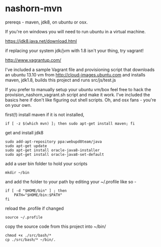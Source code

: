 nashorn-mvn
============

prereqs - maven, jdk8, on ubuntu or osx.  

If you're on windows you will need to run ubuntu in a virtual machine.

<https://jdk8.java.net/download.html>

if replacing your system jdk/jvm with 1.8 isn't your thing, try vagrant!

<http://www.vagrantup.com/>

I've included a sample Vagrant file and provisioning script that downloads an ubuntu 13.10 vm from <http://cloud-images.ubuntu.com> and installs maven, jdk1.8, builds this project and runs src/js/test.js

If you prefer to manually setup your ubuntu vm/box feel free to hack the provision_nashorn_vagrant.sh script and make it work. I've included the basics here if don't like figuring out shell scripts. Oh, and osx fans - you're on your own.

first(!) install maven if it is not installed, 

    if [ -z $(which mvn) ]; then sudo apt-get install maven; fi

get and install jdk8

    sudo add-apt-repository ppa:webupd8team/java
    sudo apt-get update
    sudo apt-get install oracle-java8-installer
    sudo apt-get install oracle-java8-set-default

add a user bin folder to hold your scripts

    mkdir ~/bin

and add the folder to your path by editing your ~/.profile like so - 

    if [ -d "$HOME/bin" ] ; then
        PATH="$HOME/bin:$PATH"
    fi

reload the .profile if changed

    source ~/.profile

copy the source code from this project into ~/bin/

    chmod +x ./src/bash/*
    cp ./src/bash/* ~/bin/.
